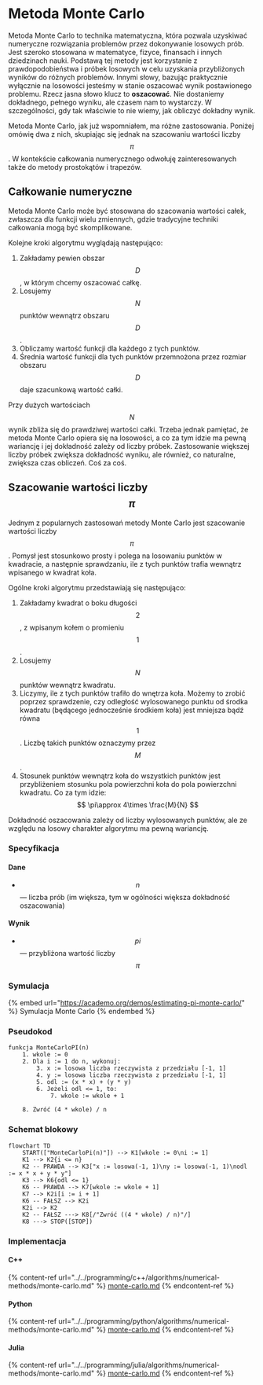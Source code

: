 # Metoda Monte Carlo

Metoda Monte Carlo to technika matematyczna, która pozwala uzyskiwać numeryczne rozwiązania problemów przez dokonywanie losowych prób. Jest szeroko stosowana w matematyce, fizyce, finansach i innych dziedzinach nauki. Podstawą tej metody jest korzystanie z prawdopodobieństwa i próbek losowych w celu uzyskania przybliżonych wyników do różnych problemów. Innymi słowy, bazując praktycznie wyłącznie na losowości jesteśmy w stanie oszacować wynik postawionego problemu. Rzecz jasna słowo klucz to **oszacować**. Nie dostaniemy dokładnego, pełnego wyniku, ale czasem nam to wystarczy. W szczególności, gdy tak właściwie to nie wiemy, jak obliczyć dokładny wynik.

Metoda Monte Carlo, jak już wspomniałem, ma różne zastosowania. Poniżej omówię dwa z nich, skupiając się jednak na szacowaniu wartości liczby $$\pi$$. W kontekście całkowania numerycznego odwołuję zainteresowanych także do metody prostokątów i trapezów.

## Całkowanie numeryczne

Metoda Monte Carlo może być stosowana do szacowania wartości całek, zwłaszcza dla funkcji wielu zmiennych, gdzie tradycyjne techniki całkowania mogą być skomplikowane.

Kolejne kroki algorytmu wyglądają następująco:

1. Zakładamy pewien obszar $$D$$, w którym chcemy oszacować całkę.
2. Losujemy $$N$$ punktów wewnątrz obszaru $$D$$.
3. Obliczamy wartość funkcji dla każdego z tych punktów.
4. Średnia wartość funkcji dla tych punktów przemnożona przez rozmiar obszaru $$D$$ daje szacunkową wartość całki.

Przy dużych wartościach $$N$$ wynik zbliża się do prawdziwej wartości całki. Trzeba jednak pamiętać, że metoda Monte Carlo opiera się na losowości, a co za tym idzie ma pewną wariancję i jej dokładność zależy od liczby próbek. Zastosowanie większej liczby próbek zwiększa dokładność wyniku, ale również, co naturalne, zwiększa czas obliczeń. Coś za coś.

## Szacowanie wartości liczby $$\pi$$

Jednym z popularnych zastosowań metody Monte Carlo jest szacowanie wartości liczby $$\pi$$. Pomysł jest stosunkowo prosty i polega na losowaniu punktów w kwadracie, a następnie sprawdzaniu, ile z tych punktów trafia wewnątrz wpisanego w kwadrat koła.

Ogólne kroki algorytmu przedstawiają się następująco:

1. Zakładamy kwadrat o boku długości $$2$$, z wpisanym kołem o promieniu $$1$$.
2. Losujemy $$N$$ punktów wewnątrz kwadratu.
3. Liczymy, ile z tych punktów trafiło do wnętrza koła. Możemy to zrobić poprzez sprawdzenie, czy odległość wylosowanego punktu od środka kwadratu (będącego jednocześnie środkiem koła) jest mniejsza bądź równa $$1$$. Liczbę takich punktów oznaczymy przez $$M$$.
4. Stosunek punktów wewnątrz koła do wszystkich punktów jest przybliżeniem stosunku pola powierzchni koła do pola powierzchni kwadratu. Co za tym idzie:
   $$
   \pi\approx 4\times \frac{M}{N}
   $$

Dokładność oszacowania zależy od liczby wylosowanych punktów, ale ze względu na losowy charakter algorytmu ma pewną wariancję.

### Specyfikacja

#### Dane

* $$n$$ — liczba prób (im większa, tym w ogólności większa dokładność oszacowania)

#### Wynik

* $$pi$$ — przybliżona wartość liczby $$\pi$$

### Symulacja

{% embed url="https://academo.org/demos/estimating-pi-monte-carlo/" %}
Symulacja Monte Carlo
{% endembed %}

### Pseudokod

```
funkcja MonteCarloPI(n)
    1. wkole := 0
    2. Dla i := 1 do n, wykonuj:
        3. x := losowa liczba rzeczywista z przedziału [-1, 1]
        4. y := losowa liczba rzeczywista z przedziału [-1, 1]
        5. odl := (x * x) + (y * y)
        6. Jeżeli odl <= 1, to:
            7. wkole := wkole + 1
    
    8. Zwróć (4 * wkole) / n
```

### Schemat blokowy

```mermaid
flowchart TD
	START(["MonteCarloPi(n)"]) --> K1[wkole := 0\ni := 1]
	K1 --> K2{i <= n}
	K2 -- PRAWDA --> K3["x := losowa(-1, 1)\ny := losowa(-1, 1)\nodl := x * x + y * y"]
	K3 --> K6{odl <= 1}
	K6 -- PRAWDA --> K7[wkole := wkole + 1]
	K7 --> K2i[i := i + 1]
	K6 -- FAŁSZ --> K2i
	K2i --> K2
	K2 -- FAŁSZ ---> K8[/"Zwróć ((4 * wkole) / n)"/]
	K8 ---> STOP([STOP])
```

### Implementacja

#### C++

{% content-ref url="../../programming/c++/algorithms/numerical-methods/monte-carlo.md" %}
[monte-carlo.md](../../programming/c++/algorithms/numerical-methods/monte-carlo.md)
{% endcontent-ref %}

#### Python

{% content-ref url="../../programming/python/algorithms/numerical-methods/monte-carlo.md" %}
[monte-carlo.md](../../programming/python/algorithms/numerical-methods/monte-carlo.md)
{% endcontent-ref %}

#### Julia

{% content-ref url="../../programming/julia/algorithms/numerical-methods/monte-carlo.md" %}
[monte-carlo.md](../../programming/julia/algorithms/numerical-methods/monte-carlo.md)
{% endcontent-ref %}
